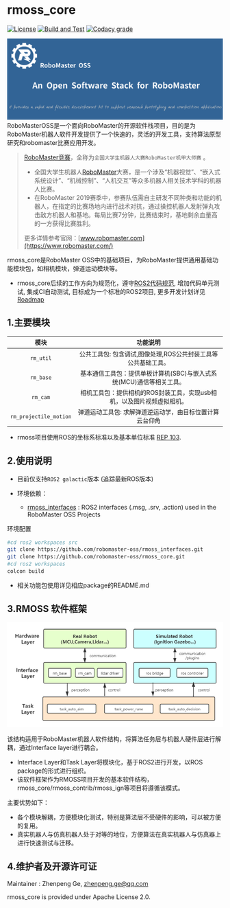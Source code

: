 # rmoss_core

[![License](https://img.shields.io/badge/License-Apache%202.0-blue.svg)](https://opensource.org/licenses/Apache-2.0)
[![Build and Test](https://github.com/robomaster-oss/rmoss_core/actions/workflows/ci_foxy.yml/badge.svg?branch=main&event=schedule)](https://github.com/robomaster-oss/rmoss_core/actions/workflows/ci_foxy.yml)
[![Codacy grade](https://img.shields.io/codacy/grade/1a5495d4fddf48e4baede6e2351d7d7d)](https://app.codacy.com/gh/robomaster-oss/rmoss_core?utm_source=github.com&utm_medium=referral&utm_content=robomaster-oss/rmoss_core&utm_campaign=Badge_Grade_Settings)

![](rmoss_bg.png)
RoboMasterOSS是一个面向RoboMaster的开源软件栈项目，目的是为RoboMaster机器人软件开发提供了一个快速的，灵活的开发工具，支持算法原型研究和robomaster比赛应用开发。

> [RoboMaster竞赛](https://www.robomaster.com/)，全称为`全国大学生机器人大赛RoboMaster机甲大师赛` 。
>
> - 全国大学生机器人[RoboMaster](https://www.robomaster.com/)大赛，是一个涉及“机器视觉”、“嵌入式系统设计”、“机械控制”、“人机交互”等众多机器人相关技术学科的机器人比赛。
> - 在RoboMaster 2019赛季中，参赛队伍需自主研发不同种类和功能的机器人，在指定的比赛场地内进行战术对抗，通过操控机器人发射弹丸攻击敌方机器人和基地。每局比赛7分钟，比赛结束时，基地剩余血量高的一方获得比赛胜利。
>
> 更多详情参考官网：[www.robomaster.com](https://www.robomaster.com/)

rmoss_core是RoboMaster OSS中的基础项目，为RoboMaster提供通用基础功能模块包，如相机模块，弹道运动模块等。

* rmoss_core后续的工作方向为规范化，遵守[ROS2代码规范](https://docs.ros.org/en/galactic/Contributing/Code-Style-Language-Versions.html), 增加代码单元测试, 集成CI自动测试, 目标成为一个标准的ROS2项目, 更多开发计划详见[Roadmap](https://robomaster-oss.github.io/rmoss_tutorials/#/roadmap)

## 1.主要模块

|          模块          |                           功能说明                           |
| :--------------------: | :----------------------------------------------------------: |
|        `rm_util`       | 公共工具包: 包含调试,图像处理,ROS公共封装工具等公共基础工具。        |
|        `rm_base`       | 基本通信工具包：提供单板计算机(SBC)与嵌入式系统(MCU)通信等相关工具。 |
|        `rm_cam`        | 相机工具包：提供相机的ROS封装工具，实现usb相机，以及图片视频虚拟相机。   |
| `rm_projectile_motion` | 弹道运动工具包: 求解弹道逆运动学，由目标位置计算云台仰角  |

* rmoss项目使用ROS的坐标系标准以及基本单位标准 [REP 103](https://ros.org/reps/rep-0103.html). 

## 2.使用说明

* 目前仅支持`ROS2 galactic`版本 (追踪最新ROS版本)

* 环境依赖：
  *  [rmoss_interfaces](https://github.com/robomaster-oss/rmoss_interfaces) : ROS2 interfaces (.msg, .srv, .action) used in the RoboMaster OSS Projects

环境配置

```bash
#cd ros2 workspaces src
git clone https://github.com/robomaster-oss/rmoss_interfaces.git
git clone https://github.com/robomaster-oss/rmoss_core.git
#cd ros2 workspaces
colcon build
```

* 相关功能包使用详见相应package的README.md

## 3.RMOSS 软件框架

![](rmoss_arch.png)

该结构适用于RoboMaster机器人软件结构，将算法任务层与机器人硬件层进行解耦，通过Interface layer进行耦合。

* Interface Layer和Task Layer将模块化，基于ROS2进行开发，以ROS package的形式进行组织。
* 该软件框架作为RMOSS项目开发的基本软件结构，rmoss_core/rmoss_contrib/rmoss_ign等项目将遵循该模式。

主要优势如下：

* 各个模块解耦，方便模块化测试，特别是算法层不受硬件的影响，可以被方便的复用。
* 真实机器人与仿真机器人处于对等的地位，方便算法在真实机器人与仿真器上进行快速测试与迁移。

## 4.维护者及开源许可证

Maintainer : Zhenpeng Ge,  zhenpeng.ge@qq.com

rmoss_core is provided under Apache License 2.0.
